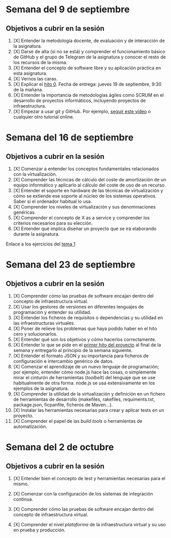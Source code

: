 # Semana del 9 de septiembre
 
## Objetivos a cubrir en la sesión

1. [X] Entender la metodología docente, de evaluación y de interacción de la asignatura.
2. [X] Darse de alta (si no se está) y comprender el funcionamiento básico de GitHub y el grupo de Telegram de la asignatura y conocer el resto de los recursos de la misma.
2. [X] Entender el concepto de software libre y su aplicación práctica en esta asignatura.
3. [X] Vernos las caras.
4. [X] Explicar el [hito 0](http://jj.github.io/IV/documentos/proyecto/0.Repositorio). Fecha de entrega: jueves 19 de septiembre, 9:30 de la mañana.
5. [X] Entender la importancia de metodologías ágiles como SCRUM en el desarrollo de proyectos informáticos, incluyendo proyectos de infraestructura.
6. [X] Empezar a usar git y GitHub. Por ejemplo, [seguir este vídeo](https://www.youtube.com/watch?v=gmXyJI01qa8) o cualquier otro tutorial online.

# Semana del 16 de septiembre

## Objetivos a cubrir en la sesión

1. [X] Comenzar a entender los conceptos fundamentales relacionados con la virtualización.
2. [X] Comprender las técnicas de cálculo del coste de amortización de un equipo informático y aplicarlo al cálculo del coste de uso de un recurso.
3. [X] Entender el soporte en hardware de las técnicas de virtualización y cómo se extiende ese soporte al núcleo de los sistemas operativos. Saber si el ordenador habitual lo usa.
4. [X] Comprender los niveles de virtualización y sus denominaciones genéricas.
5. [X] Comprender el concepto de X as a service y comprender los criterios necesarios para su elección.
6. [X] Entender qué implica diseñar un proyecto que se irá elaborando durante la asignatura.

Enlace a los ejercicios del [tema 1](https://github.com/MartaArM/ejerciciosIV1920)

# Semana del 23 de septiembre

## Objetivos a cubrir en la sesión

1. [X] Comprender cómo las pruebas de software encajan dentro del concepto de infraestructura virtual.
2. [X] Usar los gestores de versiones en diferentes lenguajes de programación y entender su utilidad.
3. [X] Entender los ficheros de requisitos o dependencias y su utilidad en las infraestructuras virtuales.
4. [X] Poner de relieve los problemas que haya podido haber en el hito cero y solucionarlos.
5. [X] Entender qué son los objetivos y cómo hacerlos correctamente.
6. [X] Entender lo que se pide en el
  [primer hito del proyecto](http://jj.github.io/IV/documentos/proyecto/1.Infraestructura)
  al final de la semana y entregarlo al principio de la semana siguiente.
7. [X] Entender el formato JSON y su importancia para ficheros de
  configuración e intercambio genérico de datos.
8. [X] Comenzar el aprendizaje de un nuevo lenguaje de programación; por ejemplo,
  entender cómo node.js hace las cosas, o simplemente mirar el
  cinturón de herramientas (*toolbelt*) del lenguaje que se use habitualmente de
  otra forma. node.js se usa extensivamente en los ejemplos de la asignatura.
9. [X] Comprender la utilidad de la virtualización y definición en un
  fichero de herramientas de desarrollo (makefiles, rakefiles, requiments.txt, package.json, ficpanfile, ficheros de Maven...).
10. [X] Instalar las herramientas necesarias para crear y aplicar tests en
  un proyecto.
11. [X] Comprender el papel de las *build tools* o herramientas de
  automatización.

# Semana del 2 de octubre

## Objetivos a cubrir en la sesión

1. [X] Entender bien el concepto de test y herramientas necesarias para el mismo.
   
2. [X] Comenzar con la configuración de los sistemas de integración continua.
   
3. [X] Comprender cómo las pruebas de software encajan dentro del concepto de infraestructura virtual.
   
4. [X] Comprender el nivel *plataforma* de la infraestructura virtual y su uso en prueba y producción.
